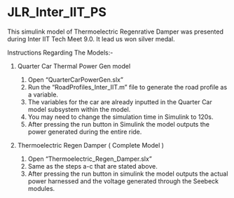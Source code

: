 # JLR_Inter_IIT_PS

This simulink model of Thermoelectric Regenrative Damper was presented during Inter IIT Tech Meet 9.0.
It lead us won silver medal.

﻿Instructions Regarding The Models:-  


1. Quarter Car Thermal Power Gen model
   1. Open “QuarterCarPowerGen.slx”
   2. Run the “RoadProfiles_Inter_IIT.m” file to generate the road profile as a variable. 
   3. The variables for the car are already inputted in the Quarter Car model subsystem within the model.
   4. You may need to change the simulation time in Simulink to 120s. 
   5. After pressing the run button in Simulink the model outputs the power generated during the entire ride. 


2. Thermoelectric Regen Damper  ( Complete Model ) 
   1. Open “Thermoelectric_Regen_Damper.slx”
   2. Same as the steps a-c that are stated above. 
   3. After pressing the run button in simulink the model outputs the actual power harnessed and the voltage generated through the Seebeck modules.
